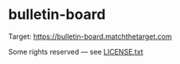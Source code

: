 # bulletin-board

Target: https://bulletin-board.matchthetarget.com

Some rights reserved — see [LICENSE.txt](LICENSE.txt)
